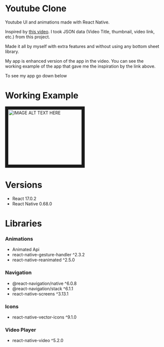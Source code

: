 # Youtube Clone

Youtube UI and animations made with React Native.

Inspired by [this video](https://www.youtube.com/watch?v=CQGV_FDvS-Q&t=17122s). I took JSON data (Video Title, thumbnail, video link, etc.) from this project.

Made it all by myself with extra features and without using any bottom sheet library.

My app is enhanced version of the app in the video. You can see the working example of the app that gave me the inspiration by the link above.

To see my app go down below

# Working Example
<a href="http://www.youtube.com/watch?feature=player_embedded&v=-8gpqf6EOas
" target="_blank"><img src="http://img.youtube.com/vi/-8gpqf6EOas/0.jpg" 
alt="IMAGE ALT TEXT HERE" width="240" height="180" border="10" /></a>

# Versions
- React 17.0.2
- React Native 0.68.0

# Libraries
### Animations
- Animated Api
- react-native-gesture-handler ^2.3.2
- react-native-reanimated ^2.5.0

### Navigation
- @react-navigation/native ^6.0.8
- @react-navigation/stack ^6.1.1
- react-native-screens ^3.13.1

### Icons
- react-native-vector-icons ^9.1.0

### Video Player
- react-native-video ^5.2.0
